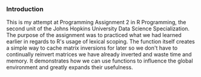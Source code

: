 ### Introduction

This is my attempt at Programming Assignment 2 in R Programming, the second unit of the Johns Hopkins University Data Science Specialization. The purpose of the assignment was to practiced what we had learned earlier in regards to R's usage of lexical scoping. The function itself creates a simple way to cache matrix inversions for later so we don't have to continually reinvert matrices we have already inverted and waste time and memory. It demonstrates how we can use functions to influence the global environment and greatly expands their usefulness.
